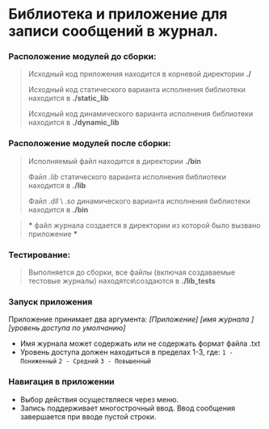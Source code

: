 # Библиотека и приложение для записи сообщений в журнал.

### Расположение модулей до сборки:
> Исходный код приложения находится в корневой директории **./**
>
> Исходный код статического варианта исполнения библиотеки находится в **./static_lib**  
>
> Исходный код динамического варианта исполнения библиотеки находится в **./dynamic_lib**

### Расположение модулей после сборки:
>Исполняемый файл находится в директории **./bin**
>
>Файл *.lib* статического варианта исполнения библиотеки находится в **./lib**
>
>Файл *.dll* \ *.so* динамического варианта исполнения библиотеки находится в **./bin**

> **\*** файл журнала создается в директории из которой было вызвано приложение **\***

### Тестирование:
> Выполняется до сборки, все файлы (включая создаваемые тестовые журналы) находятся\создаются в **./lib_tests**

### Запуск приложения

Приложение принимает два аргумента: 
*[Приложение]* *[имя журнала ]* *[уровень доступа по умолчанию]*

- Имя журнала может содержать или не содержать формат файла .txt
- Уровень доступа должен находиться в пределах 1-3, где:
`1 - Пониженный`
`2 - Средний`
`3 - Повышенный`

### Навигация в приложении
- Выбор действия осуществляеся через меню.
- Запись поддерживает многострочный ввод. Ввод сообщения завершается при вводе пустой строки.